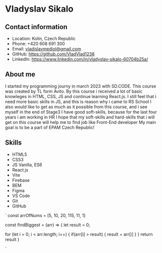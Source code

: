 # Vladyslav Sikalo

## Contact information
* Location: Kolín, Czech Republic
* Phone: +420 608 691 300
* Email: vladislavmediol@gmail.com
* GitHub: https://github.com/VladVlad1238
* LinkedIn: https://www.linkedin.com/in/vladyslav-sikalo-60704b25a/

## About me
 I started my programming journy in march 2023 with SD.CODE. This course was created by TL form Avito. By this course i received a lot of basic knowleges in HTML, CSS, JS and continue learning React.js.
 I still feel that i need more basic skills in JS, and this is reason why i came to RS School 
 I also would like to get as much as it possible from this course, and i see myself in the end of Stage3 
 I have good soft-skills, because for the last four years i am working in HR 
 I hope that my soft-skills and hard-skills that i will get on this course will help me to find job like Front-End developer
 My main goal is to be a part of EPAM Czech Republic!  

 ## Skills
 * HTML5
 * CSS3
 * JS Vanilla, ES6
 * React.js
 * Vite
 * Firebase
 * BEM
 * Figma
 * VS Code
 * Git
 * GitHub
 
`
const arrOfNums = [5, 10, 20, 115, 11, 1]

const findBiggest = (arr) => {
  let result = 0;

  for (let i = 0; i < arr.length; i++) {
    if(arr[i] > result) {
      result = arr[i]
    }
  }
  return result
}

`